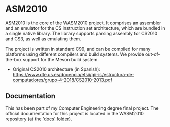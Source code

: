 # ASM2010

ASM2010 is the core of the WASM2010 project. It comprises an assembler and an emulator for the CS instruction set architecture, which are bundled in a single native library. The library supports parsing assembly for CS2010 and CS3, as well as emulating them.

The project is written in standard C99, and can be compiled for many platforms using different compilers and build systems. We provide out-of-the-box support for the Meson build system.

- Original CS2010 architecture (in Spanish): https://www.dte.us.es/docencia/etsii/gii-is/estructura-de-computadores/grupo-4-2018/CS2010-2013.pdf

## Documentation

This has been part of my Computer Engineering degree final project. The official documentation for this project is located in the WASM2010 repository (at the ['docs' folder](https://github.com/GuilleX7/WASM2010/tree/master/docs)).
